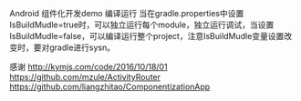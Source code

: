 Android 组件化开发demo
编译运行
当在gradle.properties中设置IsBuildMudle=true时，可以独立运行每个module，独立运行调试，当设置IsBuildMudle=false，可以编译运行整个project，注意IsBuildMudle变量设置改变时，要对gradle进行sysn。

感谢
http://kymjs.com/code/2016/10/18/01
https://github.com/mzule/ActivityRouter
https://github.com/liangzhitao/ComponentizationApp
